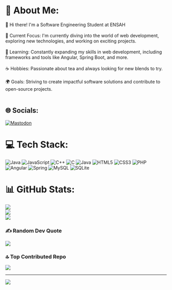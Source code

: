 # 💫 About Me:
👋 Hi there! I'm a Software Engineering Student at ENSAH<br><br>🔭 Current Focus: I'm currently diving into the world of web development, exploring new technologies, and working on exciting projects.<br><br>🌱 Learning: Constantly expanding my skills in web development, including frameworks and tools like Angular, Spring Boot, and more.<br><br>☕ Hobbies: Passionate about tea and always looking for new blends to try.<br><br>🌍 Goals: Striving to create impactful software solutions and contribute to open-source projects.<br><br>


## 🌐 Socials:
[![Mastodon](https://img.shields.io/badge/-MASTODON-%232B90D9?style=for-the-badge&logo=mastodon&logoColor=white)](https://mastodon.social/@abdelilah.saouir@etu.uae.ac.ma) 

# 💻 Tech Stack:
![Java](https://img.shields.io/badge/java-%23ED8B00.svg?style=for-the-badge&logo=openjdk&logoColor=white) ![JavaScript](https://img.shields.io/badge/javascript-%23323330.svg?style=for-the-badge&logo=javascript&logoColor=%23F7DF1E) ![C++](https://img.shields.io/badge/c++-%2300599C.svg?style=for-the-badge&logo=c%2B%2B&logoColor=white) ![C](https://img.shields.io/badge/c-%2300599C.svg?style=for-the-badge&logo=c&logoColor=white) ![Java](https://img.shields.io/badge/java-%23ED8B00.svg?style=for-the-badge&logo=openjdk&logoColor=white) ![HTML5](https://img.shields.io/badge/html5-%23E34F26.svg?style=for-the-badge&logo=html5&logoColor=white) ![CSS3](https://img.shields.io/badge/css3-%231572B6.svg?style=for-the-badge&logo=css3&logoColor=white) ![PHP](https://img.shields.io/badge/php-%23777BB4.svg?style=for-the-badge&logo=php&logoColor=white) ![Angular](https://img.shields.io/badge/angular-%23DD0031.svg?style=for-the-badge&logo=angular&logoColor=white) ![Spring](https://img.shields.io/badge/spring-%236DB33F.svg?style=for-the-badge&logo=spring&logoColor=white) ![MySQL](https://img.shields.io/badge/mysql-4479A1.svg?style=for-the-badge&logo=mysql&logoColor=white) ![SQLite](https://img.shields.io/badge/sqlite-%2307405e.svg?style=for-the-badge&logo=sqlite&logoColor=white)
# 📊 GitHub Stats:
![](https://github-readme-stats.vercel.app/api?username=AbdelilahSaouiri&theme=merko&hide_border=true&include_all_commits=false&count_private=true)<br/>
![](https://github-readme-streak-stats.herokuapp.com/?user=AbdelilahSaouiri&theme=merko&hide_border=true)<br/>
![](https://github-readme-stats.vercel.app/api/top-langs/?username=AbdelilahSaouiri&theme=merko&hide_border=true&include_all_commits=false&count_private=true&layout=compact)

### ✍️ Random Dev Quote
![](https://quotes-github-readme.vercel.app/api?type=horizontal&theme=merko)

### 🔝 Top Contributed Repo
![](https://github-contributor-stats.vercel.app/api?username=AbdelilahSaouiri&limit=5&theme=merko&combine_all_yearly_contributions=true)

---
[![](https://visitcount.itsvg.in/api?id=AbdelilahSaouiri&icon=0&color=0)](https://visitcount.itsvg.in)

<!-- Proudly created with GPRM ( https://gprm.itsvg.in ) -->
